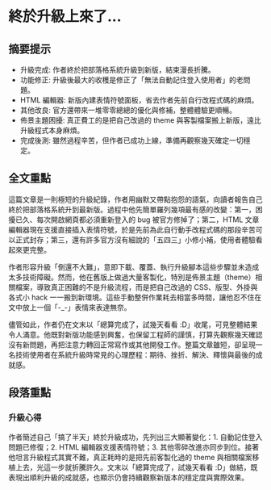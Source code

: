 # 終於升級上來了...

## 摘要提示
- 升級完成: 作者終於把部落格系統升級到新版，結束漫長折騰。  
- 功能修正: 升級後最大的收穫是修正了「無法自動記住登入使用者」的老問題。  
- HTML 編輯器: 新版內建表情符號面板，省去作者先前自行改程式碼的麻煩。  
- 其他改良: 官方還帶來一堆零零總總的優化與修補，整體體驗更順暢。  
- 佈景主題困擾: 真正費工的是把自己改過的 theme 與客製檔案搬上新版，遠比升級程式本身麻煩。  
- 完成後測: 雖然過程辛苦，但作者已成功上線，準備再觀察幾天確定一切穩定。  

## 全文重點
這篇文章是一則極短的升級紀錄，作者用幽默又帶點抱怨的語氣，向讀者報告自己終於把部落格系統升到最新版。過程中他先簡單羅列幾項最有感的改變：第一，困擾已久、每次開啟網頁都必須重新登入的 bug 被官方修掉了；第二，HTML 文章編輯器現在支援直接插入表情符號，於是先前為此自行動手改程式碼的那段辛苦可以正式封存；第三，還有許多官方沒有細說的「五四三」小修小補，使用者體驗看起來更完整。

作者形容升級「倒還不大難」，意即下載、覆蓋、執行升級腳本這些步驟並未造成太多技術障礙。然而，他在舊版上做過大量客製化，特別是佈景主題（theme）相關檔案，導致真正困難的不是升級流程，而是把自己改過的 CSS、版型、外掛與各式小 hack 一一搬到新環境。這些手動整併作業耗去相當多時間，讓他忍不住在文中放上一個「-_-」表情來表達無奈。

儘管如此，作者仍在文末以「總算完成了，試幾天看看 :D」收尾，可見整體結果令人滿意。他既對新版功能感到興奮，也保留工程師的謹慎，打算先觀察幾天確認沒有新問題，再把注意力轉回正常寫作或其他開發工作。整篇文章雖短，卻呈現一名技術使用者在系統升級時常見的心理歷程：期待、挫折、解決、釋懷與最後的成就感。  

## 段落重點
### 升級心得
作者簡述自己「搞了半天」終於升級成功，先列出三大顯著變化：1. 自動記住登入問題已修復；2. HTML 編輯器支援表情符號；3. 其他零碎改進亦同步到位。接著他坦言升級程式其實不難，真正耗時的是把先前客製化過的 theme 與相關檔案移植上去，光這一步就折騰許久。文末以「總算完成了，試幾天看看 :D」做結，既表現出順利升級的成就感，也顯示仍會持續觀察新版本的穩定度與實際效果。